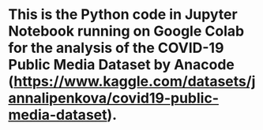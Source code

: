 # This is the Python code in Jupyter Notebook running on Google Colab for the analysis of the COVID-19 Public Media Dataset by Anacode (https://www.kaggle.com/datasets/jannalipenkova/covid19-public-media-dataset).
